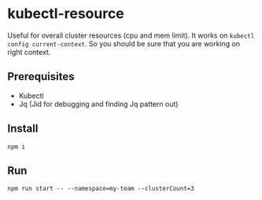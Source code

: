 # kubectl-resource
Useful for overall cluster resources (cpu and mem limit). It works on ```kubectl config current-context```. So you should be sure that you are working on right context.

## Prerequisites
* Kubectl
* Jq (Jid for debugging and finding Jq pattern out)

## Install
`npm i`

## Run
```npm run start -- --namespace=my-team --clusterCount=3```
